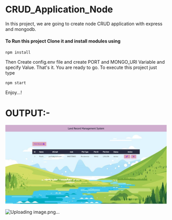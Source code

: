 # CRUD_Application_Node
In this project, we are going to create node CRUD application with express and mongodb.

#### To Run this project Clone it and install modules using
```
npm install
```

Then Create config.env file and create PORT and MONGO_URI Variable and specify Value.
That's it. You are ready to go. To execute this project just type
```
npm start
```

Enjoy...!
# OUTPUT:- 

![land_System](https://github.com/itzParthT/Land-Record-Management-System/blob/main/assets/css/land_System.JPG)

![Uploading image.png…]()


